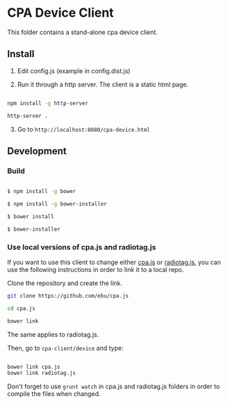 CPA Device Client
=================

This folder contains a stand-alone cpa device client. 

## Install

1. Edit config.js (example in config.dist.js)

2. Run it through a http server. The client is a static html page.

```bash

npm install -g http-server

http-server .

```

3. Go to `http://localhost:8080/cpa-device.html`


## Development 

### Build
```bash

$ npm install -g bower

$ npm install -g bower-installer

$ bower install

$ bower-installer

```

### Use local versions of cpa.js and radiotag.js

If you want to use this client to change either [cpa.js](https://github.com/ebu/cpa.js)
or [radiotag.js](https://github.com/ebu/radiotag.js), you can use the following
instructions in order to link it to a local repo.

Clone the repository and create the link.

```bash
git clone https://github.com/ebu/cpa.js

cd cpa.js

bower link

```

The same applies to radiotag.js. 

Then, go to `cpa-client/device` and type:

```bash

bower link cpa.js
bower link radiotag.js

```

Don't forget to use `grunt watch` in cpa.js and radiotag.js folders in order
to compile the files when changed.

